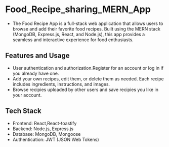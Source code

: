 # Food_Recipe_sharing_MERN_App
* The Food Recipe App is a full-stack web application that allows users to browse and add their favorite food recipes. Built using the MERN stack (MongoDB, Express.js, React, and Node.js), this app provides a seamless and interactive experience for food enthusiasts.
## Features and Usage
* User authentication and authorization.Register for an account or log in if you already have one.
* Add your own recipes, edit them, or delete them as needed. Each recipe includes ingredients, instructions, and images.
* Browse recipies uploaded by other users and save recipies you like in your account.
## Tech Stack
* Frontend: React,React-toastify
* Backend: Node.js, Express.js
* Database: MongoDB, Mongoose
* Authentication: JWT (JSON Web Tokens)
